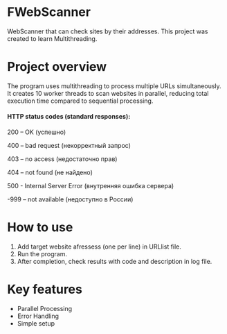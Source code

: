 # FWebScanner
WebScanner that can check sites by their addresses. This project was created to learn Multithreading.

# Project overview 
The program uses multithreading to process multiple URLs simultaneously. It creates 10 worker threads to scan websites in parallel, reducing total execution time compared to sequential processing.

#### HTTP status codes (standard responses):

200 – OK (успешно)

400 – bad request (некорректный запрос)

403 – no access (недостаточно прав)

404 – not found (не найдено)

500 - Internal Server Error (внутренняя ошибка сервера)

-999 – not available (недоступно в России)

# How to use
1. Add target website afressess (one per line) in URLlist file.
2. Run the program.
3. After completion, check results with code and description in log file.
# Key features
* Parallel Processing
* Error Handling
* Simple setup
